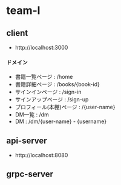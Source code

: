 # team-l

## client
- http://localhost:3000
#### ドメイン

- 書籍一覧ページ : /home 
- 書籍詳細ページ : /books/{book-id}
- サインインページ : /sign-in
- サインアップページ : /sign-up
- プロフィール(本棚)ページ : /{user-name}
- DM一覧 : /dm
- DM : /dm/{user-name} - {username}

## api-server
- http://localhost:8080

## grpc-server
